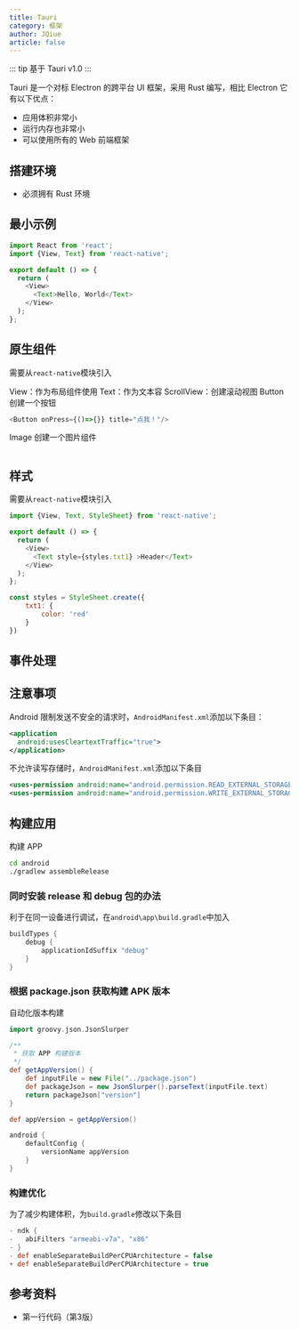 ```yaml
---
title: Tauri
category: 框架
author: JQiue
article: false
---
```


::: tip
基于 Tauri v1.0
:::

Tauri 是一个对标 Electron 的跨平台 UI 框架，采用 Rust 编写，相比 Electron 它有以下优点：

+ 应用体积非常小
+ 运行内存也非常小
+ 可以使用所有的 Web 前端框架

## 搭建环境

+ 必须拥有 Rust 环境

## 最小示例

```js
import React from 'react';
import {View, Text} from 'react-native';

export default () => {
  return (
    <View>
      <Text>Hello, World</Text>
    </View>
  );
};
```

## 原生组件

需要从`react-native`模块引入

View：作为布局组件使用
Text：作为文本容
ScrollView：创建滚动视图
Button 创建一个按钮

```js
<Button onPress={()=>{}} title="点我！"/>
```

Image 创建一个图片组件

```js
```

## 样式

需要从`react-native`模块引入

```js
import {View, Text, StyleSheet} from 'react-native';

export default () => {
  return (
    <View>
      <Text style={styles.txt1} >Header</Text>
    </View>
  );
};

const styles = StyleSheet.create({
    txt1: {
        color: 'red'
    }
})
```

## 事件处理

## 注意事项

Android 限制发送不安全的请求时，`AndroidManifest.xml`添加以下条目：

```xml
<application
  android:usesCleartextTraffic="true">
</application>
```

不允许读写存储时，`AndroidManifest.xml`添加以下条目

```xml
<uses-permission android:name="android.permission.READ_EXTERNAL_STORAGE"/>
<uses-permission android:name="android.permission.WRITE_EXTERNAL_STORAGE"/>
```

## 构建应用

构建 APP

```sh
cd android
./gradlew assembleRelease
```

### 同时安装 release 和 debug 包的办法

利于在同一设备进行调试，在`android\app\build.gradle`中加入

```gradle
buildTypes {
    debug {
        applicationIdSuffix "debug"
    }
}
```

### 根据 package.json 获取构建 APK 版本

自动化版本构建

```gradle
import groovy.json.JsonSlurper

/**
 * 获取 APP 构建版本
 */
def getAppVersion() {
    def inputFile = new File("../package.json")
    def packageJson = new JsonSlurper().parseText(inputFile.text)
    return packageJson["version"]
}

def appVersion = getAppVersion()

android {
    defaultConfig {
        versionName appVersion
    }
}
```

### 构建优化

为了减少构建体积，为`build.gradle`修改以下条目

```gradle
- ndk {
-   abiFilters "armeabi-v7a", "x86"
- }
- def enableSeparateBuildPerCPUArchitecture = false
+ def enableSeparateBuildPerCPUArchitecture = true
```

## 参考资料

+ 第一行代码（第3版）
